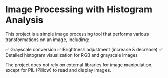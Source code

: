 # Image Processing with Histogram Analysis
This project is a simple image processing tool that performs various transformations on an image, including:

✅ Grayscale conversion
✅ Brightness adjustment (increase & decrease)
✅ Detailed histogram visualization for RGB and grayscale images

The project does not rely on external libraries for image manipulation, except for PIL (Pillow) to read and display images.
